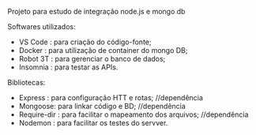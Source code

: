 Projeto para estudo de integração node.js e mongo db

Softwares utilizados:

- VS Code : para criação do código-fonte;
- Docker : para utilização de container do mongo DB;
- Robot 3T : para gerenciar o banco de dados;
- Insomnia : para testar as APIs.

Bibliotecas:

- Express : para configuração HTT e rotas; //dependência
- Mongoose: para linkar código e BD; //dependência
- Require-dir : para facilitar o mapeamento dos arquivos; //dependência
- Nodemon : para facilitar os testes do servver.